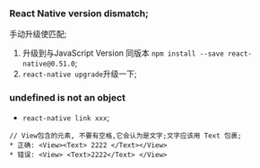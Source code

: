 ### React Native version dismatch;
手动升级使匹配;
1. 升级到与JavaScript Version 同版本 `npm install --save react-native@0.51.0`;
2. `react-native upgrade`升级一下;


### undefined is not an object
* `react-native link xxx`;


```
// View包含的元素, 不要有空格,它会认为是文字;文字应该用 Text 包裹;
* 正确: <View><Text> 2222 </Text></View>
* 错误: <View> <Text>2222</Text> </View>
```